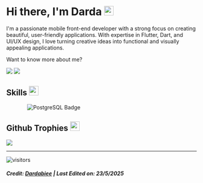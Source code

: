 
<h1>Hi there, I'm Darda <img src="https://media.giphy.com/media/hvRJCLFzcasrR4ia7z/giphy.gif" width="25px"></h1>   
<p>I'm a passionate mobile front-end developer with a strong focus on creating beautiful, user-friendly applications. With expertise in Flutter, Dart, and UI/UX design, I love turning creative ideas into functional and visually appealing applications.
</p>
<p>Want to know more about me?</p>
  <p>
    <a href="https://www.linkedin.com/in/muhammad-darda-fathammubienaa-ba5682285/" target="_blank"><img src="https://img.shields.io/badge/-LinkedIn-222222?style=flat-square&amp;logo=Linkedin&amp;logoColor=white&amp;link=https://www.linkedin.com/in/muhammad-darda-fathammubienaa-ba5682285/)](https://www.linkedin.com/in/muhammad-darda-fathammubienaa-ba5682285/"></a>
    <a href="https://www.instagram.com/drdafath/" target="_blank"><img src="https://img.shields.io/badge/Instagram-222222?&amp;style=flat-square&amp;logo=instagram&amp;logoColor=white&amp;link=https://www.instagram.com/drdafath)](https://www.instagram.com/drdafath/"></a>
  </p>
<h2 id="skills">Skills <img src="https://media.giphy.com/media/QssGEmpkyEOhBCb7e1/giphy.gif" width="25px"></h2>
<p>
<img src="https://img.shields.io/badge/Code-PHP-informational?style=flat&amp;logo=php&amp;logoColor=white&amp;color=ffffff" alt="">
<img src="https://img.shields.io/badge/Code-C%2B%2B-informational?style=flat&amp;logo=c%2B%2B&amp;logoColor=white&amp;color=ffffff" alt="">
<img src="https://img.shields.io/badge/Code-HTML5-informational?style=flat&amp;logo=html5&amp;logoColor=white&amp;color=ffffff" alt="">
<img src="https://img.shields.io/badge/Code-CSS-informational?style=flat&amp;logo=css3&amp;logoColor=white&amp;color=ffffff" alt="">
<img src="https://img.shields.io/badge/Code-Bootstrap-informational?style=flat&amp;logo=bootstrap&amp;logoColor=white&amp;color=ffffff" alt="">
<img src="https://img.shields.io/badge/Code-JavaScript-informational?style=flat&amp;logo=javascript&amp;logoColor=white&amp;color=ffffff" alt="">
<img src="https://img.shields.io/badge/Code-NodeJS-informational?style=flat&amp;logo=Node.js&amp;logoColor=white&amp;color=ffffff" alt="">
<img src="https://img.shields.io/badge/Code-ReactJS-informational?style=flat&amp;logo=react&amp;logoColor=white&amp;color=ffffff" alt="">
<img src="https://img.shields.io/badge/Code-ReactNative-informational?style=flat&amp;logo=react&amp;logoColor=white&amp;color=ffffff" alt="">
<img src="https://img.shields.io/badge/Code-Laravel-informational?style=flat&amp;logo=laravel&amp;logoColor=white&amp;color=ffffff" alt="">
<img src="https://img.shields.io/badge/Code-Flutter-informational?style=flat&amp;logo=flutter&amp;logoColor=white&amp;color=ffffff" alt="">
<img src="https://img.shields.io/badge/Code-Dart-informational?style=flat&amp;logo=dart&amp;logoColor=white&amp;color=ffffff" alt="">
<img src="https://img.shields.io/badge/Code-Android-informational?style=flat&amp;logo=android&amp;logoColor=white&amp;color=ffffff" alt="">
<img src="https://img.shields.io/badge/Database-MySQL-informational?style=flat&amp;logo=mysql&amp;logoColor=white&amp;color=ffffff" alt="">
<img src="https://img.shields.io/badge/Database-PostgreSQL-informational?style=flat&logo=postgresql&logoColor=white&color=ffffff" alt="PostgreSQL Badge">
<img src="https://img.shields.io/badge/Database-SQLite-informational?style=flat&amp;logo=sqlite&amp;logoColor=white&amp;color=ffffff" alt="">


</a>
<h2 id="github-trophies">Github Trophies <img src="https://media.giphy.com/media/QBw33dFlgxnzXSAS27/giphy.gif" width="25px"></h2>
<img src="https://github-profile-trophy.vercel.app/?username=hgdsandakalum&amp;theme=onestar&amp;rank=SSS,SS,S,AAA,AA,A,B,C,SECRET">
<hr>
<p><img src="https://visitor-badge.glitch.me/badge?page_id=hgdsandakalum.602d829" alt="visitors"></p>
<h5 id="credit-hgdsandakalum--last-edited-on-17102021">Credit: <a href="https://github.com/Dardabiee">Dardabiee</a> | Last Edited on: 23/5/2025</h5> 
